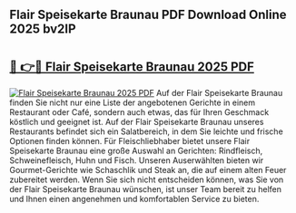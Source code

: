 ## Flair Speisekarte Braunau PDF Download Online 2025 bv2IP

# <h2><a href="http://gc69ebp.nevu.top/?p=Flair+Speisekarte+Braunau">🔗 👉🔴 Flair Speisekarte Braunau 2025 PDF</a></h2>

[![Flair Speisekarte Braunau 2025 PDF](https://i.imgur.com/dBaPXMq.png)](http://gc69ebp.nevu.top/?p=Flair+Speisekarte+Braunau)
Auf der Flair Speisekarte Braunau finden Sie nicht nur eine Liste der angebotenen Gerichte in einem Restaurant oder Café, sondern auch etwas, das für Ihren Geschmack köstlich und geeignet ist. Auf der Flair Speisekarte Braunau unseres Restaurants befindet sich ein Salatbereich, in dem Sie leichte und frische Optionen finden können. Für Fleischliebhaber bietet unsere Flair Speisekarte Braunau eine große Auswahl an Gerichten: Rindfleisch, Schweinefleisch, Huhn und Fisch. Unseren Auserwählten bieten wir Gourmet-Gerichte wie Schaschlik und Steak an, die auf einem alten Feuer zubereitet werden. Wenn Sie sich nicht entscheiden können, was Sie von der Flair Speisekarte Braunau wünschen, ist unser Team bereit zu helfen und Ihnen einen angenehmen und komfortablen Service zu bieten.
